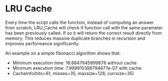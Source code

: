 # LRU Cache

Every time the script calls the function, instead of computing an answer from scratch, LRU_Cache will check if function call with the same parameter has been previously called.
If so it will return the correct result directly from memory. This reduces massive duplicate branches in recursion and improves performance significantly. 


An example on a simple fibonacci algorithm shows that: 
* Minimum execution time: 18.8847945999878 without cache
* Minimum execution time: 7.999915396794677e-07 with cache
* CacheInfo(hits=61, misses=35, maxsize=128, currsize=35)
